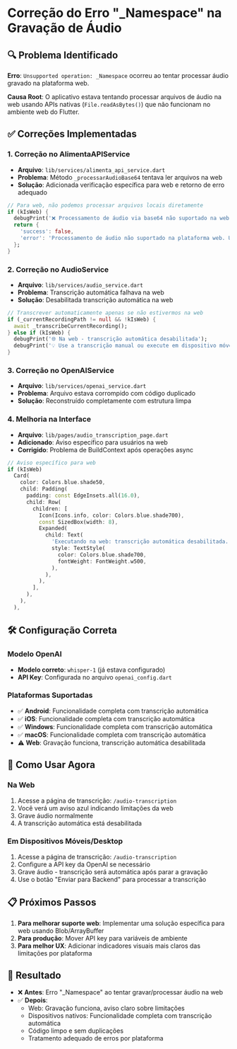 # Correção do Erro "_Namespace" na Gravação de Áudio

## 🔍 Problema Identificado

**Erro**: `Unsupported operation: _Namespace` ocorreu ao tentar processar áudio gravado na plataforma web.

**Causa Root**: O aplicativo estava tentando processar arquivos de áudio na web usando APIs nativas (`File.readAsBytes()`) que não funcionam no ambiente web do Flutter.

## ✅ Correções Implementadas

### 1. **Correção no AlimentaAPIService**
- **Arquivo**: `lib/services/alimenta_api_service.dart`
- **Problema**: Método `_processarAudioBase64` tentava ler arquivos na web
- **Solução**: Adicionada verificação específica para web e retorno de erro adequado

```dart
// Para web, não podemos processar arquivos locais diretamente
if (kIsWeb) {
  debugPrint('❌ Processamento de áudio via base64 não suportado na web');
  return {
    'success': false, 
    'error': 'Processamento de áudio não suportado na plataforma web. Use em dispositivo móvel ou desktop.'
  };
}
```

### 2. **Correção no AudioService**
- **Arquivo**: `lib/services/audio_service.dart`
- **Problema**: Transcrição automática falhava na web
- **Solução**: Desabilitada transcrição automática na web

```dart
// Transcrever automaticamente apenas se não estivermos na web
if (_currentRecordingPath != null && !kIsWeb) {
  await _transcribeCurrentRecording();
} else if (kIsWeb) {
  debugPrint('🌐 Na web - transcrição automática desabilitada');
  debugPrint('💡 Use a transcrição manual ou execute em dispositivo móvel/desktop');
}
```

### 3. **Correção no OpenAIService**
- **Arquivo**: `lib/services/openai_service.dart`
- **Problema**: Arquivo estava corrompido com código duplicado
- **Solução**: Reconstruído completamente com estrutura limpa

### 4. **Melhoria na Interface**
- **Arquivo**: `lib/pages/audio_transcription_page.dart`
- **Adicionado**: Aviso específico para usuários na web
- **Corrigido**: Problema de BuildContext após operações async

```dart
// Aviso específico para web
if (kIsWeb)
  Card(
    color: Colors.blue.shade50,
    child: Padding(
      padding: const EdgeInsets.all(16.0),
      child: Row(
        children: [
          Icon(Icons.info, color: Colors.blue.shade700),
          const SizedBox(width: 8),
          Expanded(
            child: Text(
              'Executando na web: transcrição automática desabilitada. Use em dispositivo móvel ou desktop para melhor experiência.',
              style: TextStyle(
                color: Colors.blue.shade700,
                fontWeight: FontWeight.w500,
              ),
            ),
          ),
        ],
      ),
    ),
  ),
```

## 🛠️ Configuração Correta

### Modelo OpenAI
- **Modelo correto**: `whisper-1` (já estava configurado)
- **API Key**: Configurada no arquivo `openai_config.dart`

### Plataformas Suportadas
- ✅ **Android**: Funcionalidade completa com transcrição automática
- ✅ **iOS**: Funcionalidade completa com transcrição automática
- ✅ **Windows**: Funcionalidade completa com transcrição automática
- ✅ **macOS**: Funcionalidade completa com transcrição automática
- ⚠️ **Web**: Gravação funciona, transcrição automática desabilitada

## 🚀 Como Usar Agora

### Na Web
1. Acesse a página de transcrição: `/audio-transcription`
2. Você verá um aviso azul indicando limitações da web
3. Grave áudio normalmente
4. A transcrição automática está desabilitada

### Em Dispositivos Móveis/Desktop
1. Acesse a página de transcrição: `/audio-transcription`
2. Configure a API key da OpenAI se necessário
3. Grave áudio - transcrição será automática após parar a gravação
4. Use o botão "Enviar para Backend" para processar a transcrição

## 📋 Próximos Passos

1. **Para melhorar suporte web**: Implementar uma solução específica para web usando Blob/ArrayBuffer
2. **Para produção**: Mover API key para variáveis de ambiente
3. **Para melhor UX**: Adicionar indicadores visuais mais claros das limitações por plataforma

## 🎯 Resultado

- ❌ **Antes**: Erro "_Namespace" ao tentar gravar/processar áudio na web
- ✅ **Depois**: 
  - Web: Gravação funciona, aviso claro sobre limitações
  - Dispositivos nativos: Funcionalidade completa com transcrição automática
  - Código limpo e sem duplicações
  - Tratamento adequado de erros por plataforma
